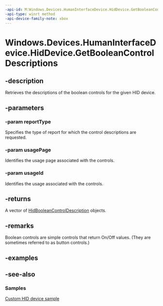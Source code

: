 ```yaml
---
-api-id: M:Windows.Devices.HumanInterfaceDevice.HidDevice.GetBooleanControlDescriptions(Windows.Devices.HumanInterfaceDevice.HidReportType,System.UInt16,System.UInt16)
-api-type: winrt method
-api-device-family-note: xbox
---
```


<!-- Method syntax
public Windows.Foundation.Collections.IVectorView<Windows.Devices.HumanInterfaceDevice.HidBooleanControlDescription> GetBooleanControlDescriptions(Windows.Devices.HumanInterfaceDevice.HidReportType reportType, System.UInt16 usagePage, System.UInt16 usageId)
-->

# Windows.Devices.HumanInterfaceDevice.HidDevice.GetBooleanControlDescriptions

## -description
Retrieves the descriptions of the boolean controls for the given HID device.

## -parameters
### -param reportType
Specifies the type of report for which the control descriptions are requested.

### -param usagePage
Identifies the usage page associated with the controls.

### -param usageId
Identifies the usage associated with the controls.

## -returns
A vector of [HidBooleanControlDescription](hidbooleancontroldescription.md) objects.

## -remarks
Boolean controls are simple controls that return On/Off values. (They are sometimes referred to as button controls.)

## -examples

## -see-also

### Samples

[Custom HID device sample](https://github.com/Microsoft/Windows-universal-samples/tree/6370138b150ca8a34ff86de376ab6408c5587f5d/Samples/CustomHidDeviceAccess)
